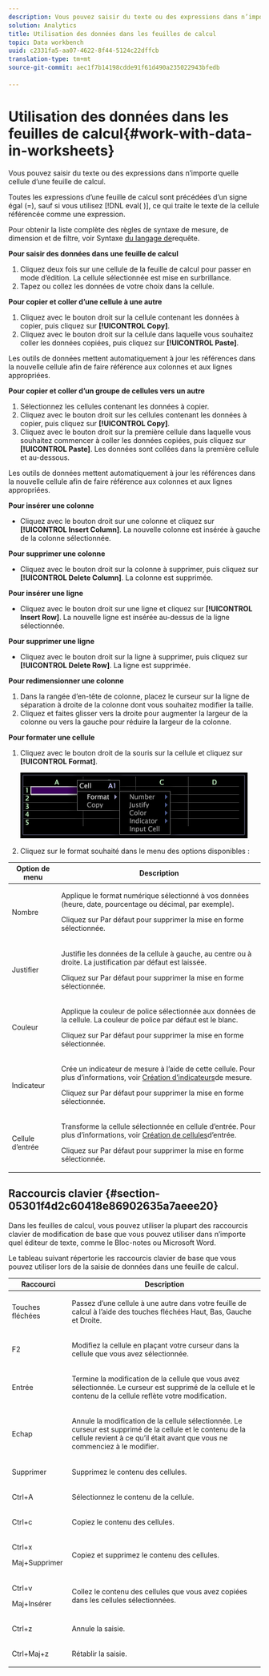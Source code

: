 ```yaml
---
description: Vous pouvez saisir du texte ou des expressions dans n’importe quelle cellule d’une feuille de calcul.
solution: Analytics
title: Utilisation des données dans les feuilles de calcul
topic: Data workbench
uuid: c2331fa5-aa07-4622-8f44-5124c22dffcb
translation-type: tm+mt
source-git-commit: aec1f7b14198cdde91f61d490a235022943bfedb

---
```



# Utilisation des données dans les feuilles de calcul{#work-with-data-in-worksheets}

Vous pouvez saisir du texte ou des expressions dans n’importe quelle cellule d’une feuille de calcul.

Toutes les expressions d’une feuille de calcul sont précédées d’un signe égal (=), sauf si vous utilisez [!DNL eval( )], ce qui traite le texte de la cellule référencée comme une expression.

Pour obtenir la liste complète des règles de syntaxe de mesure, de dimension et de filtre, voir Syntaxe [du langage de](../../../home/c-get-started/c-qry-lang-syntx/c-qry-lang-syntx.md#concept-15d1d3f5164a47d49468c5acb7299d9f)requête.

**Pour saisir des données dans une feuille de calcul**

1. Cliquez deux fois sur une cellule de la feuille de calcul pour passer en mode d’édition. La cellule sélectionnée est mise en surbrillance.
1. Tapez ou collez les données de votre choix dans la cellule.

**Pour copier et coller d’une cellule à une autre**

1. Cliquez avec le bouton droit sur la cellule contenant les données à copier, puis cliquez sur **[!UICONTROL Copy]**.
1. Cliquez avec le bouton droit sur la cellule dans laquelle vous souhaitez coller les données copiées, puis cliquez sur **[!UICONTROL Paste]**.

Les outils de données mettent automatiquement à jour les références dans la nouvelle cellule afin de faire référence aux colonnes et aux lignes appropriées.

**Pour copier et coller d’un groupe de cellules vers un autre**

1. Sélectionnez les cellules contenant les données à copier.
1. Cliquez avec le bouton droit sur les cellules contenant les données à copier, puis cliquez sur **[!UICONTROL Copy]**.
1. Cliquez avec le bouton droit sur la première cellule dans laquelle vous souhaitez commencer à coller les données copiées, puis cliquez sur **[!UICONTROL Paste]**. Les données sont collées dans la première cellule et au-dessous.

Les outils de données mettent automatiquement à jour les références dans la nouvelle cellule afin de faire référence aux colonnes et aux lignes appropriées.

**Pour insérer une colonne**

* Cliquez avec le bouton droit sur une colonne et cliquez sur **[!UICONTROL Insert Column]**. La nouvelle colonne est insérée à gauche de la colonne sélectionnée.

**Pour supprimer une colonne**

* Cliquez avec le bouton droit sur la colonne à supprimer, puis cliquez sur **[!UICONTROL Delete Column]**. La colonne est supprimée.

**Pour insérer une ligne**

* Cliquez avec le bouton droit sur une ligne et cliquez sur **[!UICONTROL Insert Row]**. La nouvelle ligne est insérée au-dessus de la ligne sélectionnée.

**Pour supprimer une ligne**

* Cliquez avec le bouton droit sur la ligne à supprimer, puis cliquez sur **[!UICONTROL Delete Row]**. La ligne est supprimée.

**Pour redimensionner une colonne**

1. Dans la rangée d’en-tête de colonne, placez le curseur sur la ligne de séparation à droite de la colonne dont vous souhaitez modifier la taille.
1. Cliquez et faites glisser vers la droite pour augmenter la largeur de la colonne ou vers la gauche pour réduire la largeur de la colonne.

**Pour formater une cellule**

1. Cliquez avec le bouton droit de la souris sur la cellule et cliquez sur **[!UICONTROL Format]**.

   ![](assets/mnu_Worksheet_Format.png)

1. Cliquez sur le format souhaité dans le menu des options disponibles :

<table id="table_5788E01E52CC44E7927A0D23760D9EDD"> 
 <thead> 
  <tr> 
   <th colname="col1" class="entry"> Option de menu </th> 
   <th colname="col2" class="entry"> Description </th> 
  </tr>
 </thead>
 <tbody> 
  <tr> 
   <td colname="col1"> <p>Nombre </p> </td> 
   <td colname="col2"> <p>Applique le format numérique sélectionné à vos données (heure, date, pourcentage ou décimal, par exemple). </p> <p>Cliquez sur <span class="uicontrol"> Par défaut</span> pour supprimer la mise en forme sélectionnée. </p> </td> 
  </tr> 
  <tr> 
   <td colname="col1"> <p>Justifier </p> </td> 
   <td colname="col2"> <p>Justifie les données de la cellule à gauche, au centre ou à droite. La justification par défaut est laissée. </p> <p>Cliquez sur <span class="uicontrol"> Par défaut</span> pour supprimer la mise en forme sélectionnée. </p> </td> 
  </tr> 
  <tr> 
   <td colname="col1"> <p>Couleur </p> </td> 
   <td colname="col2"> <p>Applique la couleur de police sélectionnée aux données de la cellule. La couleur de police par défaut est le blanc. </p> <p>Cliquez sur <span class="uicontrol"> Par défaut</span> pour supprimer la mise en forme sélectionnée. </p> </td> 
  </tr> 
  <tr> 
   <td colname="col1"> <p>Indicateur </p> </td> 
   <td colname="col2"> <p>Crée un indicateur de mesure à l’aide de cette cellule. Pour plus d’informations, voir <a href="../../../home/c-get-started/c-analysis-vis/c-wksts/c-metric-ind.md#concept-f0e911b23b2c4e8da3e1ea7b9ae04183"> Création d’indicateurs</a>de mesure. </p> <p>Cliquez sur <span class="uicontrol"> Par défaut</span> pour supprimer la mise en forme sélectionnée. </p> </td> 
  </tr> 
  <tr> 
   <td colname="col1"> <p>Cellule d’entrée </p> </td> 
   <td colname="col2"> <p>Transforme la cellule sélectionnée en cellule d’entrée. Pour plus d’informations, voir <a href="../../../home/c-get-started/c-analysis-vis/c-wksts/c-input-cells.md#concept-08cd2c05a28a43dd9f7698b37e23e590"> Création de cellules</a>d’entrée. </p> <p>Cliquez sur <span class="uicontrol"> Par défaut</span> pour supprimer la mise en forme sélectionnée. </p> </td> 
  </tr> 
 </tbody> 
</table>

## Raccourcis clavier {#section-05301f4d2c60418e86902635a7aeee20}

Dans les feuilles de calcul, vous pouvez utiliser la plupart des raccourcis clavier de modification de base que vous pouvez utiliser dans n’importe quel éditeur de texte, comme le Bloc-notes ou Microsoft Word.

Le tableau suivant répertorie les raccourcis clavier de base que vous pouvez utiliser lors de la saisie de données dans une feuille de calcul.

<table id="table_8E6F73F253B3451CA1DE45EE4F4E69EF"> 
 <thead> 
  <tr> 
   <th colname="col1" class="entry"> Raccourci </th> 
   <th colname="col2" class="entry"> Description </th> 
  </tr> 
 </thead>
 <tbody> 
  <tr> 
   <td colname="col1"> <p>Touches fléchées </p> </td> 
   <td colname="col2"> <p>Passez d’une cellule à une autre dans votre feuille de calcul à l’aide des touches fléchées Haut, Bas, Gauche et Droite. </p> </td> 
  </tr> 
  <tr> 
   <td colname="col1"> <p>F2 </p> </td> 
   <td colname="col2"> <p>Modifiez la cellule en plaçant votre curseur dans la cellule que vous avez sélectionnée. </p> </td> 
  </tr> 
  <tr> 
   <td colname="col1"> <p>Entrée </p> </td> 
   <td colname="col2"> <p>Termine la modification de la cellule que vous avez sélectionnée. Le curseur est supprimé de la cellule et le contenu de la cellule reflète votre modification. </p> </td> 
  </tr> 
  <tr> 
   <td colname="col1"> <p>Echap </p> </td> 
   <td colname="col2"> <p>Annule la modification de la cellule sélectionnée. Le curseur est supprimé de la cellule et le contenu de la cellule revient à ce qu’il était avant que vous ne commenciez à le modifier. </p> </td> 
  </tr> 
  <tr> 
   <td colname="col1"> <p>Supprimer </p> </td> 
   <td colname="col2"> <p>Supprimez le contenu des cellules. </p> </td> 
  </tr> 
  <tr> 
   <td colname="col1"> <p>Ctrl+A </p> </td> 
   <td colname="col2"> <p>Sélectionnez le contenu de la cellule. </p> </td> 
  </tr> 
  <tr> 
   <td colname="col1"> <p>Ctrl+c </p> </td> 
   <td colname="col2"> <p>Copiez le contenu des cellules. </p> </td> 
  </tr> 
  <tr> 
   <td colname="col1"> <p>Ctrl+x </p> <p>Maj+Supprimer </p> </td> 
   <td colname="col2"> <p>Copiez et supprimez le contenu des cellules. </p> </td> 
  </tr> 
  <tr> 
   <td colname="col1"> <p>Ctrl+v </p> <p>Maj+Insérer </p> </td> 
   <td colname="col2"> <p>Collez le contenu des cellules que vous avez copiées dans les cellules sélectionnées. </p> </td> 
  </tr> 
  <tr> 
   <td colname="col1"> <p>Ctrl+z </p> </td> 
   <td colname="col2"> <p>Annule la saisie. </p> </td> 
  </tr> 
  <tr> 
   <td colname="col1"> <p>Ctrl+Maj+z </p> </td> 
   <td colname="col2"> <p>Rétablir la saisie. </p> </td> 
  </tr> 
 </tbody> 
</table>

